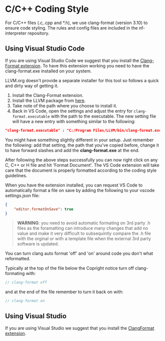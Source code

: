 # C/C++ Coding Style

For C/C++ files (*.c,*.cpp and *.h), we use clang-format (version 3.10) to ensure code styling.
The rules and config files are included in the nf-interpreter repository.

## Using Visual Studio Code

If you are using Visual Studio Code we suggest that you install the [Clang-Format extension](https://marketplace.visualstudio.com/items?itemName=xaver.clang-format).
To have this extension working you need to have the clang-format.exe installed on your system.

LLVM.org doesn't provide a separate installer for this tool so follows a quick and dirty way of getting it.

1. Install the Clang-Format extension.
1. Install the LLVM package from [here](https://github.com/llvm/llvm-project/releases/).
1. Take note of the path where you choose to install it.
1. Back in VS Code, open the settings and adjust the entry for `clang-format.executable` with the path to the executable. The new setting file will have a new entry with something similar to the following:

```json
"clang-format.executable" : "C:/Program Files/LLVM/bin/clang-format.exe"
```

You might have something slightly different in your setup.
Just remember the following: add that setting, the path that you've copied before, change it to have forward slashes and add the **clang-format.exe** at the end.

After following the above steps successfully you can now right click on any C, C++ or H file and hit 'Format Document'. The VS Code extension will take care that the document is properly formatted according to the coding style guidelines.

When you have the extension installed, you can request VS Code to automatically format a file on save by adding the following to your vscode settings.json file:

```json
{
    "editor.formatOnSave": true
}
```

>**WARNING**: you need to avoid automatic formating on 3rd party .h files as the foramatting can introduce many changes that add no value and make it very difficult to subsequintly compare the .h file with the orginal or with a template file when the external 3rd party software is updated.

You can turn clang auto format 'off' and 'on' around code you don't what reformatted.

Typically at the top of the file below the Copright notice turn off clang-formating with:

```c
// clang-format off
```

and  at the end of the file remember to turn it back on with:

```c
// clang-format on
```

## Using Visual Studio

If you are using Visual Studio we suggest that you install the [ClangFormat extension](https://marketplace.visualstudio.com/items?itemName=LLVMExtensions.ClangFormat).
